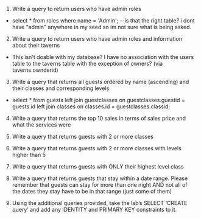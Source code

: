 1. Write a query to return users who have admin roles
- select * from roles where name = 'Admin'; --is that the right table? i dont have "admin" anywhere in my seed so im not sure what is being asked.

2. Write a query to return users who have admin roles and information about their taverns
- This isn't doable with my database? I have no association with the users table to the taverns table with the exception of owners? (via taverns.ownderid)

3. Write a query that returns all guests ordered by name (ascending) and their classes and corresponding levels
- select * from guests left join guestclasses on guestclasses.guestid = guests.id left join classes on classes.id = guestclasses.classid;

4. Write a query that returns the top 10 sales in terms of sales price and what the services were

5. Write a query that returns guests with 2 or more classes
6. Write a query that returns guests with 2 or more classes with levels higher than 5
7. Write a query that returns guests with ONLY their highest level class
8. Write a query that returns guests that stay within a date range. Please remember that guests can stay for more than one night AND not all of the dates they stay have to be in that range (just some of them)
9. Using the additional queries provided, take the lab’s SELECT ‘CREATE query’ and add any IDENTITY and PRIMARY KEY constraints to it.
